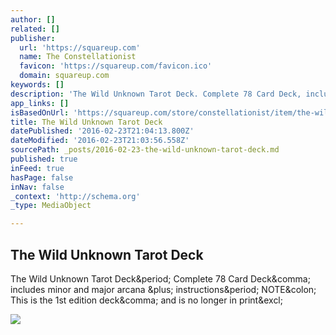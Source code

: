 ```yaml
---
author: []
related: []
publisher:
  url: 'https://squareup.com'
  name: The Constellationist
  favicon: 'https://squareup.com/favicon.ico'
  domain: squareup.com
keywords: []
description: 'The Wild Unknown Tarot Deck. Complete 78 Card Deck, includes minor and major arcana + instructions. NOTE: This is the 1st edition deck, and is no longer in print!'
app_links: []
isBasedOnUrl: 'https://squareup.com/store/constellationist/item/the-wild-unknown-tarot-deck'
title: The Wild Unknown Tarot Deck
datePublished: '2016-02-23T21:04:13.800Z'
dateModified: '2016-02-23T21:03:56.558Z'
sourcePath: _posts/2016-02-23-the-wild-unknown-tarot-deck.md
published: true
inFeed: true
hasPage: false
inNav: false
_context: 'http://schema.org'
_type: MediaObject

---
```

<article style=""><h1>The Wild Unknown Tarot Deck</h1><p>The Wild Unknown Tarot Deck&amp;period; Complete 78 Card Deck&amp;comma; includes minor and major arcana &amp;plus; instructions&amp;period; NOTE&amp;colon; This is the 1st edition deck&amp;comma; and is no longer in print&amp;excl;</p><img src="https://square-production.s3.amazonaws.com/files/767fc8f41ff7061c4d51c871b936bc05/original.jpeg" /></article>